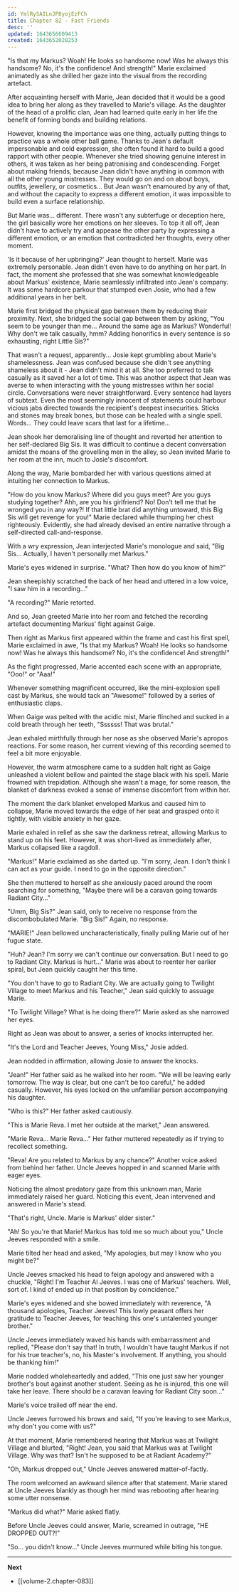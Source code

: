 ```yaml
---
id: YmlRySAILnJP8yojEzFCh
title: Chapter 82 - Fast Friends
desc: ''
updated: 1643656609413
created: 1643652028253
---
```


"Is that my Markus? Woah! He looks so handsome now! Was he always this handsome? No, it's the confidence! And strength!" Marie exclaimed animatedly as she drilled her gaze into the visual from the recording artefact.

After acquainting herself with Marie, Jean decided that it would be a good idea to bring her along as they travelled to Marie's village. As the daughter of the head of a prolific clan, Jean had learned quite early in her life the benefit of forming bonds and building relations.

However, knowing the importance was one thing, actually putting things to practice was a whole other ball game. Thanks to Jean's default impersonable and cold expression, she often found it hard to build a good rapport with other people. Whenever she tried showing genuine interest in others, it was taken as her being patronising and condescending. Forget about making friends, because Jean didn't have anything in common with all the other young mistresses. They would go on and on about boys, outfits, jewellery, or cosmetics... But Jean wasn't enamoured by any of that, and without the capacity to express a different emotion, it was impossible to build even a surface relationship.

But Marie was... different. There wasn't any subterfuge or deception here, the girl basically wore her emotions on her sleeves. To top it all off, Jean didn't have to actively try and appease the other party by expressing a different emotion, or an emotion that contradicted her thoughts, every other moment.

'Is it because of her upbringing?' Jean thought to herself. Marie was extremely personable. Jean didn't even have to do anything on her part. In fact, the moment she professed that she was somewhat knowledgeable about Markus' existence, Marie seamlessly infiltrated into Jean's company. It was some hardcore parkour that stumped even Josie, who had a few additional years in her belt.

Marie first bridged the physical gap between them by reducing their proximity. Next, she bridged the social gap between them by asking, "You seem to be younger than me... Around the same age as Markus? Wonderful! Why don't we talk casually, hmm? Adding honorifics in every sentence is so exhausting, right Little Sis?"

That wasn't a request, apparently... Josie kept grumbling about Marie's shamelessness. Jean was confused because she didn't see anything shameless about it - Jean didn't mind it at all. She too preferred to talk casually as it saved her a lot of time. This was another aspect that Jean was averse to when interacting with the young mistresses within her social circle. Conversations were never straightforward. Every sentence had layers of subtext. Even the most seemingly innocent of statements could harbour vicious jabs directed towards the recipient's deepest insecurities. Sticks and stones may break bones, but those can be healed with a single spell. Words... They could leave scars that last for a lifetime...

Jean shook her demoralising line of thought and reverted her attention to her self-declared Big Sis. It was difficult to continue a decent conversation amidst the moans of the grovelling men in the alley, so Jean invited Marie to her room at the inn, much to Josie's discomfort.

Along the way, Marie bombarded her with various questions aimed at intuiting her connection to Markus.

"How do you know Markus? Where did you guys meet? Are you guys studying together? Ahh, are you his girlfriend? No! Don't tell me that he wronged you in any way?! If that little brat did anything untoward, this Big Sis will get revenge for you!" Marie declared while thumping her chest righteously. Evidently, she had already devised an entire narrative through a self-directed call-and-response.

With a wry expression, Jean interjected Marie's monologue and said, "Big Sis... Actually, I haven't personally met Markus."

Marie's eyes widened in surprise. "What? Then how do you know of him?"

Jean sheepishly scratched the back of her head and uttered in a low voice, "I saw him in a recording..."

"A recording?" Marie retorted.

And so, Jean greeted Marie into her room and fetched the recording artefact documenting Markus' fight against Gaige.

Then right as Markus first appeared within the frame and cast his first spell, Marie exclaimed in awe, "Is that my Markus? Woah! He looks so handsome now! Was he always this handsome? No, it's the confidence! And strength!"

As the fight progressed, Marie accented each scene with an appropriate, "Ooo!" or "Aaa!" 

Whenever something magnificent occurred, like the mini-explosion spell cast by Markus, she would tack an "Awesome!" followed by a series of enthusiastic claps. 

When Gaige was pelted with the acidic mist, Marie flinched and sucked in a cold breath through her teeth, "Ssssss! That was brutal."

Jean exhaled mirthfully through her nose as she observed Marie's apropos reactions. For some reason, her current viewing of this recording seemed to feel a bit more enjoyable.

However, the warm atmosphere came to a sudden halt right as Gaige unleashed a violent bellow and painted the stage black with his spell. Marie frowned with trepidation. Although she wasn't a mage, for some reason, the blanket of darkness evoked a sense of immense discomfort from within her.

The moment the dark blanket enveloped Markus and caused him to collapse, Marie moved towards the edge of her seat and grasped onto it tightly, with visible anxiety in her gaze.

Marie exhaled in relief as she saw the darkness retreat, allowing Markus to stand up on his feet. However, it was short-lived as immediately after, Markus collapsed like a ragdoll.

"Markus!" Marie exclaimed as she darted up. "I'm sorry, Jean. I don't think I can act as your guide. I need to go in the opposite direction."

She then muttered to herself as she anxiously paced around the room searching for something, "Maybe there will be a caravan going towards Radiant City..."

"Umm, Big Sis?" Jean said, only to receive no response from the discombobulated Marie. "Big Sis!" Again, no response.

"MARIE!" Jean bellowed uncharacteristically, finally pulling Marie out of her fugue state.

"Huh? Jean? I'm sorry we can't continue our conversation. But I need to go to Radiant City. Markus is hurt..." Marie was about to reenter her earlier spiral, but Jean quickly caught her this time.

"You don't have to go to Radiant City. We are actually going to Twilight Village to meet Markus and his Teacher," Jean said quickly to assuage Marie.

"To Twilight Village? What is he doing there?" Marie asked as she narrowed her eyes.

Right as Jean was about to answer, a series of knocks interrupted her.

"It's the Lord and Teacher Jeeves, Young Miss," Josie added.

Jean nodded in affirmation, allowing Josie to answer the knocks.

"Jean!" Her father said as he walked into her room. "We will be leaving early tomorrow. The way is clear, but one can't be too careful," he added casually. However, his eyes locked on the unfamiliar person accompanying his daughter.

"Who is this?" Her father asked cautiously.

"This is Marie Reva. I met her outside at the market," Jean answered.

"Marie Reva... Marie Reva..." Her father muttered repeatedly as if trying to recollect something.

"Reva! Are you related to Markus by any chance?" Another voice asked from behind her father. Uncle Jeeves hopped in and scanned Marie with eager eyes.

Noticing the almost predatory gaze from this unknown man, Marie immediately raised her guard. Noticing this event, Jean intervened and answered in Marie's stead.

"That's right, Uncle. Marie is Markus' elder sister."

"Ah! So you're that Marie! Markus has told me so much about you," Uncle Jeeves responded with a smile.

Marie tilted her head and asked, "My apologies, but may I know who you might be?"

Uncle Jeeves smacked his head to feign apology and answered with a chuckle, "Right! I'm Teacher Al Jeeves. I was one of Markus' teachers. Well, sort of. I kind of ended up in that position by coincidence."

Marie's eyes widened and she bowed immediately with reverence, "A thousand apologies, Teacher Jeeves! This lowly peasant offers her gratitude to Teacher Jeeves, for teaching this one's untalented younger brother."

Uncle Jeeves immediately waved his hands with embarrassment and replied, "Please don't say that! In truth, I wouldn't have taught Markus if not for his true teacher's, no, his Master's involvement. If anything, you should be thanking him!"

Marie nodded wholeheartedly and added, "This one just saw her younger brother's bout against another student. Seeing as he is injured, this one will take her leave. There should be a caravan leaving for Radiant City soon..."

Marie's voice trailed off near the end.

Uncle Jeeves furrowed his brows and said, "If you're leaving to see Markus, why don't you come with us?"

At that moment, Marie remembered hearing that Markus was at Twilight Village and blurted, "Right! Jean, you said that Markus was at Twilight Village. Why was that? Isn't he supposed to be at Radiant Academy?"

"Oh, Markus dropped out," Uncle Jeeves answered matter-of-factly.

The room welcomed an awkward silence after that statement. Marie stared at Uncle Jeeves blankly as though her mind was rebooting after hearing some utter nonsense.

"Markus did what?" Marie asked flatly.

Before Uncle Jeeves could answer, Marie, screamed in outrage, "HE DROPPED OUT?!"

"So... you didn't know..." Uncle Jeeves murmured while biting his tongue.

____

**Next**
* [[volume-2.chapter-083]]